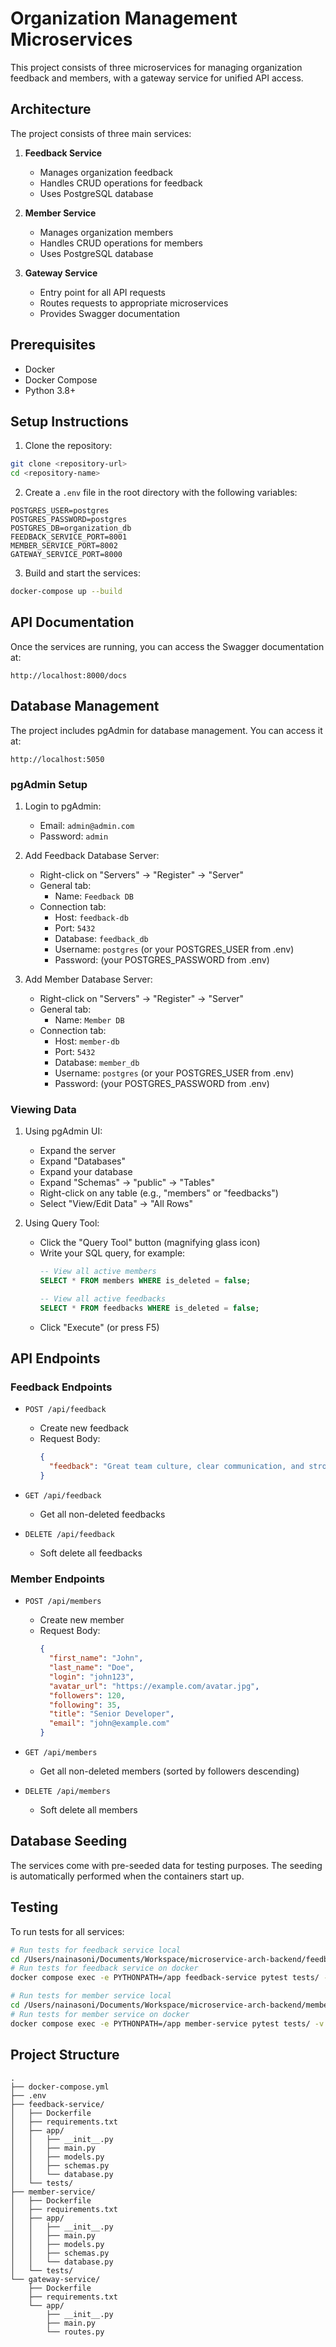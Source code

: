 # Organization Management Microservices

This project consists of three microservices for managing organization feedback and members, with a gateway service for unified API access.

## Architecture

The project consists of three main services:

1. **Feedback Service**
   - Manages organization feedback
   - Handles CRUD operations for feedback
   - Uses PostgreSQL database

2. **Member Service**
   - Manages organization members
   - Handles CRUD operations for members
   - Uses PostgreSQL database

3. **Gateway Service**
   - Entry point for all API requests
   - Routes requests to appropriate microservices
   - Provides Swagger documentation

## Prerequisites

- Docker
- Docker Compose
- Python 3.8+

## Setup Instructions

1. Clone the repository:
```bash
git clone <repository-url>
cd <repository-name>
```

2. Create a `.env` file in the root directory with the following variables:
```env
POSTGRES_USER=postgres
POSTGRES_PASSWORD=postgres
POSTGRES_DB=organization_db
FEEDBACK_SERVICE_PORT=8001
MEMBER_SERVICE_PORT=8002
GATEWAY_SERVICE_PORT=8000
```

3. Build and start the services:
```bash
docker-compose up --build
```

## API Documentation

Once the services are running, you can access the Swagger documentation at:
```
http://localhost:8000/docs
```

## Database Management

The project includes pgAdmin for database management. You can access it at:
```
http://localhost:5050
```

### pgAdmin Setup

1. Login to pgAdmin:
   - Email: `admin@admin.com`
   - Password: `admin`

2. Add Feedback Database Server:
   - Right-click on "Servers" → "Register" → "Server"
   - General tab:
     - Name: `Feedback DB`
   - Connection tab:
     - Host: `feedback-db`
     - Port: `5432`
     - Database: `feedback_db`
     - Username: `postgres` (or your POSTGRES_USER from .env)
     - Password: (your POSTGRES_PASSWORD from .env)

3. Add Member Database Server:
   - Right-click on "Servers" → "Register" → "Server"
   - General tab:
     - Name: `Member DB`
   - Connection tab:
     - Host: `member-db`
     - Port: `5432`
     - Database: `member_db`
     - Username: `postgres` (or your POSTGRES_USER from .env)
     - Password: (your POSTGRES_PASSWORD from .env)

### Viewing Data

1. Using pgAdmin UI:
   - Expand the server
   - Expand "Databases"
   - Expand your database
   - Expand "Schemas" → "public" → "Tables"
   - Right-click on any table (e.g., "members" or "feedbacks")
   - Select "View/Edit Data" → "All Rows"

2. Using Query Tool:
   - Click the "Query Tool" button (magnifying glass icon)
   - Write your SQL query, for example:
     ```sql
     -- View all active members
     SELECT * FROM members WHERE is_deleted = false;
     
     -- View all active feedbacks
     SELECT * FROM feedbacks WHERE is_deleted = false;
     ```
   - Click "Execute" (or press F5)

## API Endpoints

### Feedback Endpoints

- `POST /api/feedback`
  - Create new feedback
  - Request Body:
    ```json
    {
      "feedback": "Great team culture, clear communication, and strong support for growth."
    }
    ```

- `GET /api/feedback`
  - Get all non-deleted feedbacks

- `DELETE /api/feedback`
  - Soft delete all feedbacks

### Member Endpoints

- `POST /api/members`
  - Create new member
  - Request Body:
    ```json
    {
      "first_name": "John",
      "last_name": "Doe",
      "login": "john123",
      "avatar_url": "https://example.com/avatar.jpg",
      "followers": 120,
      "following": 35,
      "title": "Senior Developer",
      "email": "john@example.com"
    }
    ```

- `GET /api/members`
  - Get all non-deleted members (sorted by followers descending)

- `DELETE /api/members`
  - Soft delete all members

## Database Seeding

The services come with pre-seeded data for testing purposes. The seeding is automatically performed when the containers start up.

## Testing

To run tests for all services:

```bash
# Run tests for feedback service local
cd /Users/nainasoni/Documents/Workspace/microservice-arch-backend/feedback-service && python3 -m pytest tests/
# Run tests for feedback service on docker
docker compose exec -e PYTHONPATH=/app feedback-service pytest tests/ -v

# Run tests for member service local
cd /Users/nainasoni/Documents/Workspace/microservice-arch-backend/member-service && python3 -m pytest tests/
# Run tests for member service on docker
docker compose exec -e PYTHONPATH=/app member-service pytest tests/ -v
```

## Project Structure

```
.
├── docker-compose.yml
├── .env
├── feedback-service/
│   ├── Dockerfile
│   ├── requirements.txt
│   ├── app/
│   │   ├── __init__.py
│   │   ├── main.py
│   │   ├── models.py
│   │   ├── schemas.py
│   │   └── database.py
│   └── tests/
├── member-service/
│   ├── Dockerfile
│   ├── requirements.txt
│   ├── app/
│   │   ├── __init__.py
│   │   ├── main.py
│   │   ├── models.py
│   │   ├── schemas.py
│   │   └── database.py
│   └── tests/
└── gateway-service/
    ├── Dockerfile
    ├── requirements.txt
    └── app/
        ├── __init__.py
        ├── main.py
        └── routes.py
``` 
